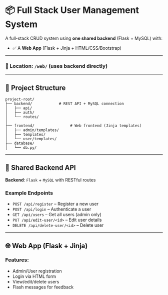# 📦 Full Stack User Management System

A full-stack CRUD system using **one shared backend** (Flask + MySQL) with:

- ✅ A **Web App** (Flask + Jinja + HTML/CSS/Bootstrap)

---

### 📂 Location: `/web/` (uses backend directly)

---

## 📁 Project Structure

```
project-root/
├── backend/            # REST API + MySQL connection
│   ├── api/
│   ├── auth/
│   └── routes/
│
├── frontend/                # Web frontend (Jinja templates)
│   ├── admin/templates/
│   ├── templates/
│   └── user/templates/
├── database/
│   └── db.py/
```

---
## 🔌 Shared Backend API

**Backend**: `Flask` + `MySQL` with RESTful routes

### Example Endpoints

- `POST /api/register` – Register a new user
- `POST /api/login` – Authenticate a user
- `GET /api/users` – Get all users (admin only)
- `PUT /api/edit-user/<id>` – Edit user details
- `DELETE /api/delete-user/<id>` – Delete user

---
## 🌐 Web App (Flask + Jinja)

### Features:

- Admin/User registration
- Login via HTML form
- View/edit/delete users
- Flash messages for feedback
